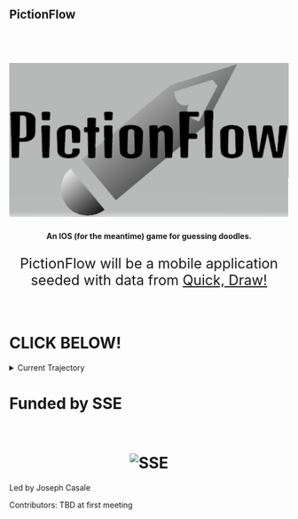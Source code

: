 ## PictionFlow
<h1 align="center">
    <br>
    <img src="https://github.com/Jcasale18/animalGuesser/blob/main/images/logo.PNG" width="600" alt = "pictionflow">
</h1>
<h4 align="center" style="font-size:10000%:">An IOS (for the meantime) game for guessing doodles.</h4>

<p align="center" style="font-size:180%;">
    PictionFlow will be a mobile application seeded with data from <a href="https://github.com/googlecreativelab/quickdraw-dataset" target="_blank">Quick, Draw!</a>
</p>

<br>
<h1 align="left"> CLICK BELOW!</h1>
<details>
<summary>Current Trajectory</summary>
<br>
# Current Plan (For Static Model)
<h2 align="left"> Overview</h2>
<p2 align="left">
Cost minimization will be one aspect of the project. IOS applications will have to compiled on a Mac OS; as such, I plan to use <a href="https://www.macincloud.com/" target = "_blank">CloudInMac</a>, which will charge a monthly fee. While it is not too high cost, to save money, and so we know where we're shooting, we will design the back-end first. Incase you're wondering what I mean by "static model," we will first get the app communicating with a rudimentary model. The TensorFlow model will be trained with seeded data, and simply be inquired for a prediction. The dynamic model, where new data will be added to the model, will be kept in mind as we design the API.

The data from the client will be processed to conform to the expected input of the model. Since we would like to minimize the amount of memory the consumer uses, it would be ideal to do as much of this processing on our end as possible, while maintaining reasonable request package size. The classification the model predicts will most likely be a concise string to be sent back to the client-side.

As you can see, it's unlikely we will need to have a database for this stage. If we were to design a dynamic model, the data would have to be maintained in perhaps a mySQL database.
</p2>
<br>
<h2 align="left"> Model</h2>
<p2 align="left">
The model itself will most likely be a Recurrent Neural Network (RNN), which will use the temporal data collected by Quick, Draw! This of course would mean the application would have to track the users movement, and update the data log every 1 ms. I've never made a project like this before, and I've never worked on a mobile app before -- If this can be done without causing ridiculous stutter, then this will produce the best predictions. Otherwise, we may be able to resort to a Convolutional Neural Network, which will simply attempt to assocate the raw pixel data with a prediction. I believe the Recurrent Neural Network should be our target, since it will force us to optimize. If we must, we may be able update the data log slightly less frequently and interpolate the data from there.

This will probably be in python. I've heard models can be saved in a file.
</p2>
<br>
<h2 align = "left"> API</h2>
<p2 align="left">
The API is a relative coin-toss at the moment in terms of language. It may be be written with either java's Spring framework, Python's Flask framework, or Node.js. I personally think Node.js is a good choice for experience. The API will essentially listen for data, have the server process the data, and send a response back.

We will have to acquire an SSL certificate, and use HTTPS.

>I will update more on the API shortly.
</p2>
<br>
<h2 align="left">IOS/Android Application(Client)</h2>
<p2 align="left">
The application will most likely be an IOS application developed in swift. The application will employ a canvas that allows the user to draw. The application will likely have to be multi-threaded, as to allow the UI to hopefully run smoothly as the application uses another thread to add temporal data to the log. If this is not doable, we will resort to a CNN. The application will then send the data to the server and wait for a response.

>More on the application shortly.
</p2>
</details>

# Funded by SSE
<h1 align="center">
    <br>
    <img src="https://avatars.githubusercontent.com/u/1082445?s=200&v=4" width="200" alt = "SSE">
</h1>

Led by Joseph Casale

Contributors:
TBD at first meeting